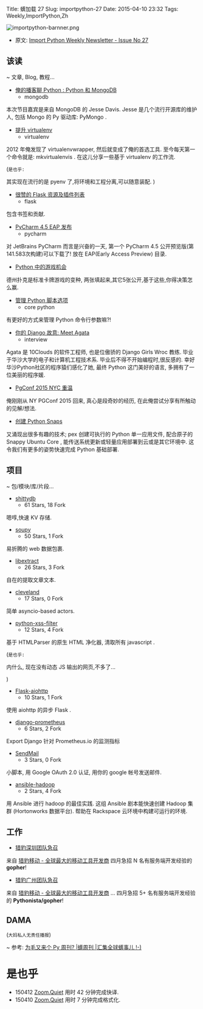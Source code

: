 Title: 蠎加载 27
Slug: importpython-27
Date: 2015-04-10 23:32
Tags: Weekly,ImportPython,Zh 

![importpython-barnner.png](http://zoomq.qiniudn.com/ZQCollection/snap/importpython-barnner.png?imageView2/2/h/210)


- 原文: [Import Python Weekly Newsletter - Issue No 27](http://importpython.com/newsletter/no/27/)

## 该读
~ 文章, Blog, 教程...



- [俺的播客聊 Python : Python 和 MongoDB](http://www.talkpythontome.com/episodes/show/2/python-and-mongodb)
    - mongodb

本次节目嘉宾是来自 MongoDB 的 Jesse Davis.
Jesse 是几个流行开源库的维护人,
包括 Mongo 的 Py 驱动库: PyMongo .

- [提升 virtualenv](http://www.reddit.com/r/Python/comments/31pcor/power_up_your_virtualenv/)
    + virtualenv

2012 年俺发现了 virtualenvwrapper,
然后就变成了俺的首选工具.
至今每天第一个命令就是: mkvirtualenvis .
在这儿分享一些基于 virtualenv 的工作流.

(`是也乎:`

其实现在流行的是 pyenv 了,将环境和工程分离,可以随意装配.
)

- [很赞的 Flask 资源及插件列表](https://github.com/humiaozuzu/awesome-flask)
    + flask

包含书签和贡献.

- [PyCharm 4.5 EAP 发布](http://feedproxy.google.com/~r/Pycharm/~3/El5bzWiRejE/)
    + pycharm

对 JetBrains PyCharm 而言是兴奋的一天,
第一个 PyCharm 4.5 公开预览版(第141.583次构建)可以下载了!
放在 EAP(Early Access Preview) 目录.


- [Python 中的游戏机会](http://www.checkio.org/blog/games-chance/)

德州扑克是标准卡牌游戏的变种,
两张填起来,其它5张公开,基于这些,你得决策怎么赢.


- [管理 Python 脚本选项](http://blog.endpoint.com/2015/04/manage-python-script-options.html)
    + core python

有更好的方式来管理 Python 命令行参数嘛?!



- [你的 Django 故意: Meet Agata](http://blog.djangogirls.org/post/115670880808)
    + interview

Agata 是 10Clouds 的软件工程师,
也是位傲骄的 Django Girls Wroc 教练.
毕业于华沙大学的电子和计算机工程技术系.
毕业后不得不开始编程时,很反感的.
幸好华沙Python社区的程序猿们感化了她,
最终 Python 这门美好的语言, 多拥有了一位美丽的程序媛. 


- [PgConf 2015 NYC 重温](http://blog.endpoint.com/2015/04/pgconf-2015-nyc-recap.html)

俺刚刚从 NY PGConf 2015 回来,
真心是段奇妙的经历,
在此俺尝试分享有所触动的见解/想法.

- [创建 Python Snaps](http://www.wefearchange.org/2015/04/creating-python-snaps.html)

又涌现出很多有趣的技术;
pex 创建可执行的 Python 单一应用文件,
配合原子的 Snappy Ubuntu Core ,
能传送系统更新或轻量应用部署到云或是其它环境中.
这令我们有更多的姿势快速完成 Python 基础部署.


## 项目
~ 包/模块/库/片段...

- [shittydb](https://github.com/theseoafs/shittydb) 
    - 61 Stars, 18 Fork

嗯啍,快速 KV 存储.

- [soupy](https://github.com/ChrisBeaumont/soupy)
    - 50 Stars, 1 Fork

易折腾的 web 数据包裹.

- [libextract](https://github.com/libextract/libextract)
    - 26 Stars, 3 Fork

自在的提取文章文本.

- [cleveland](https://github.com/biesnecker/cleveland)
    - 17 Stars, 0 Fork

简单 asyncio-based actors.

- [python-xss-filter](https://github.com/phith0n/python-xss-filter)
    - 12 Stars, 4 Fork

基于 HTMLParser 的原生 HTML 净化器,
清取所有 javascript .

(`是也乎:`

内什么, 现在没有动态 JS 输出的网页,不多了...

)


- [Flask-aiohttp](https://github.com/Hardtack/Flask-aiohttp)
    - 10 Stars, 1 Fork

使用 aiohttp 的异步 Flask .

- [django-prometheus](https://github.com/korfuri/django-prometheus)
    - 6 Stars, 2 Fork

Export Django 
针对 Prometheus.io 的监测指标 

- [SendMail](https://github.com/filcuc/SendMail)
    - 3 Stars, 0 Fork

小脚本, 用 Google OAuth 2.0 认证, 用你的 google 帐号发送邮件.

- [ansible-hadoop](https://github.com/rackerlabs/ansible-hadoop)
    - 2 Stars, 4 Fork

用 Ansible 进行 hadoop 的最佳实践.
这组 Ansible 剧本能快速创建 Hadoop 集群
(Hortonworks 数据平台).
帮助在 Rackspace 云环境中构建可运行的环境.


## 工作

- [猎豹深圳团队急召](https://github.com/cheetahmobile/CMBM/wiki/BmSzHr)

来自 [猎豹移动 - 全球最大的移动工具开发商](http://www.cmcm.com/zh-cn/cm-backup/) 
四月急招 N 名有服务端开发经验的 **gopher**!


- [猎豹广州团队急召](https://github.com/cheetahmobile/CMBM/wiki/BmGzHr)

来自 [猎豹移动 - 全球最大的移动工具开发商](http://www.cmcm.com/zh-cn/cm-backup/) ...
四月急招 5+ 名有服务端开发经验的 **Pythonista/gopher**!

## DAMA
(`大妈私人无责任播报`)

~ 参考: [为毛又来个 Py 周刊? |蠎周刊 |汇集全球蠎事儿 !-)](http://weekly.pychina.org/importpython/importpython-why)


# 是也乎

- 150412 [Zoom.Quiet](http://zoomquiet.io) 用时 42 分钟完成快译.
- 150410 [Zoom.Quiet](http://zoomquiet.io) 用时 7 分钟完成格式化.
